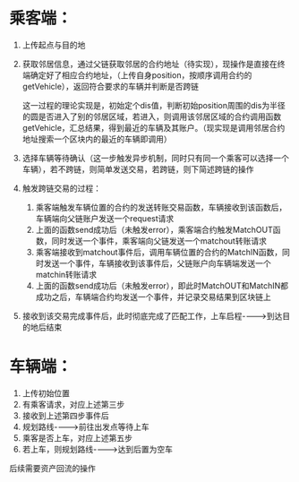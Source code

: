 # 乘客端：

1. 上传起点与目的地
2. 获取邻居信息，通过父链获取邻居的合约地址（待实现），现操作是直接在终端确定好了相应合约地址，（上传自身position，按顺序调用合约的getVehicle），返回符合要求的车辆并判断是否跨链
   
   这一过程的理论实现是，初始定个dis值，判断初始position周围的dis为半径的圆是否进入了别的邻居区域，若进入，则调用该邻居区域的合约调用函数getVehicle，汇总结果，得到最近的车辆及其账户。（现实现是调用邻居合约地址搜索一个区块内的最近的车辆即调用）

3. 选择车辆等待确认（这一步触发异步机制，同时只有同一个乘客可以选择一个车辆），若不跨链，则简单发送交易，若跨链，则下简述跨链的操作
4. 触发跨链交易的过程：
   1. 乘客端触发车辆位置的合约的发送转账交易函数，车辆接收到该函数后，车辆端向父链账户发送一个request请求
   2. 上面的函数send成功后（未触发error），乘客端合约触发MatchOUT函数，同时发送一个事件，乘客端向父链发送一个matchout转账请求
   3. 乘客端接收到matchout事件后，调用车辆位置的合约的MatchIN函数，同时发送一个事件，车辆接收到该事件后，父链账户向车辆端发送一个matchin转账请求
   4. 上面的函数send成功后（未触发error），即此时MatchOUT和MatchIN都成功之后，车辆端合约均发送一个事件，并记录交易结果到区块链上
5. 接收到该交易完成事件后，此时彻底完成了匹配工作，上车启程---->到达目的地后结束


# 车辆端：

1. 上传初始位置
2. 有乘客请求，对应上述第三步
3. 接收到上述第四步事件后
4. 规划路线---->前往出发点等待上车
5. 乘客是否上车，对应上述第五步
6. 若上车，则规划路线---->达到后置为空车

后续需要资产回流的操作